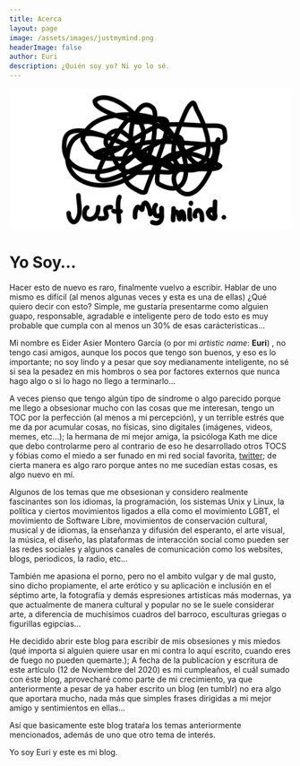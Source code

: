 ```yaml
---
title: Acerca
layout: page
image: /assets/images/justmymind.png
headerImage: false
author: Euri
description: ¿Quién soy yo? Ni yo lo sé.
---
```


![](/assets/images/justmymind.png)

# Yo Soy…

Hacer esto de nuevo es raro, finalmente vuelvo a escribir.
Hablar de uno mismo es difícil (al menos algunas veces y esta es una de ellas) ¿Qué quiero decir con esto? Simple, me gustaría presentarme como alguien guapo, responsable, agradable e inteligente pero de todo esto es muy probable que cumpla con al menos un 30% de esas carácteristicas…

Mi nombre es Eider Asier Montero García (o por mi _artistic name_: **Euri**) , no tengo casi amigos, aunque los pocos que tengo son buenos, y eso es lo importante; no soy lindo y a pesar que soy medianamente inteligente, no sé si sea la pesadez en mis hombros o sea por factores externos que nunca hago algo o si lo hago no llego a terminarlo…

A veces pienso que tengo algún tipo de síndrome o algo parecido porque me llego a obsesionar mucho con las cosas que me interesan, tengo un TOC por la perfección (al menos a mi percepción), y un terrible estrés que me da por acumular cosas, no físicas, sino digitales (imágenes, videos, memes, etc...); la hermana de mi mejor amiga, la psicóloga Kath me dice que debo controlarme pero al contrario de eso he desarrollado otros TOCS y fóbias como el miedo a ser funado en mi red social favorita, [twitter](https://www.twitter.com/EuriNaiz); de cierta manera es algo raro porque antes no me sucedían estas cosas, es algo nuevo en mí.

Algunos de los temas que me obsesionan y considero realmente fascinantes son los idiomas, la programación, los sistemas Unix y Linux, la política y ciertos movimientos ligados a ella como el movimiento LGBT, el movimiento de Software Libre, movimientos de conservación cultural, musical y de idiomas, la enseñanza y difusión del esperanto, el arte visual, la música, el diseño, las plataformas de interacción social como pueden ser las redes sociales y algunos canales de comunicación como los websites, blogs, periodicos, la radio, etc…

También me apasiona el porno, pero no el ambito vulgar y de mal gusto, sino dicho propiamente, el arte erótico y su aplicación e inclusión en el séptimo arte, la fotografía y demás espresiones artistícas más modernas, ya que actualmente de manera cultural y popular no se le suele considerar arte, a diferencia de muchísimos cuadros del barroco, esculturas griegas o figurillas egipcias…

He decidido abrir este blog para escribír de mis obsesiones y mis miedos (qué importa si alguien quiere usar en mi contra lo aquí escrito, cuando eres de fuego no pueden quemarte.); A fecha de la publicacíon y escritura de este artículo (12 de Noviembre del 2020) es mi cumpleaños, el cuál sumado con éste blog, aprovecharé como parte de mi crecimiento, ya que anteriormente a pesar de ya haber escrito un blog (en tumblr) no era algo que aportara mucho, nada más que simples frases dirigidas a mi mejor amigo y sentimientos en ellas…

Así que basicamente este blog trataŕa los temas anteriormente mencionados, además de uno que otro tema de interés.

Yo soy Euri y este es mi blog.